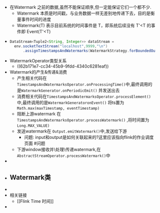- 在Watermark 之前的数据,虽然不能保证顺序,但一定能保证它们一个都不少.
	- Watermark 本质是时间戳，与业务数据一样无差别地传递下去，目的是衡量事件时间的进度
	- Watermark(T) 表示目前系统的时间事件是 T，即系统后续没有 T'<T 的事件即 Event(T'<T)
- ```java
  DataStream<Tuple2<String, Integer>> dataStream =
  	env.socketTextStream("localhost",9999,"\n")
  		.assignTimestampsAndWatermarks(WatermarkStrategy.forBoundedOutOfOrderness(Duration.ofMillis(10)))
  ```
- WatermarkOperator类型关系
	- ((62b171e7-cc34-45b9-9fdd-4340c6281eaf))
- Watermark的产生&传递&消费
	- 产生相关代码在 `TimestampsAndWatermarksOperator.onProcessingTime()`中,最终调用的是`WatermarkGenerator.onPeriodicEmit()` 并发送出去
	- 消费相关代码在`TimestampsAndWatermarksOperator.processElement()`中,最终调用的是`WatermarkGeneratoronEvent()` 将ts置为`Math.max(maxTimestamp, eventTimestamp)`
	- 阻断上游watermark 在`TimestampsAndWatermarksOperator.processWatermark()` ,将时间置为 `Long.MAX_VALUE)`
	- 发送watermark在 `Output.emitWatermark()`中,发送给下游
		- 问题: input和output是如何关联起来的?这里应该指向flink的作业调度页面 #问题
	- 下游window接收并\处理\传递watermark,在`AbstractStreamOperator.processWatermark()`中
-
- Watermark类
	-
-
- 相关链接
	- [[Flink Time 时间]]
-
